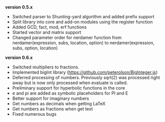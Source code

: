 **version 0.5.x**
- Switched parser to Shunting-yard algorithm and added prefix support
- Split library into core and add-on modules using the register function
- Added GCD, fact, mod, erf functions
- Started vector and matrix support
- Changed parameter order for nerdamer function from nerdamer(expression, subs, location, option) to 
  nerdamer(expression, subs, option, location)

**version 0.6.x**
- Switched multipliers to fractions. 
- Implemented bigInt library (https://github.com/peterolson/BigInteger.js)
- Deferred processing of numbers. Previously sqrt(2) was processed right away but is now only processed when evaluate is called.
- Preliminary support for hyperbolic functions in the core
- e and pi are added as symbolic placeholders for PI and E
- Better support for imaginary numbers
- Get numbers as decimals when getting LaTeX
- Get numbers as fractions when get text
- Fixed numerous bugs

